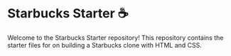 # Starbucks Starter ☕️
Welcome to the Starbucks Starter repository! This repository contains the starter files for on building a Starbucks clone with HTML and CSS. 





